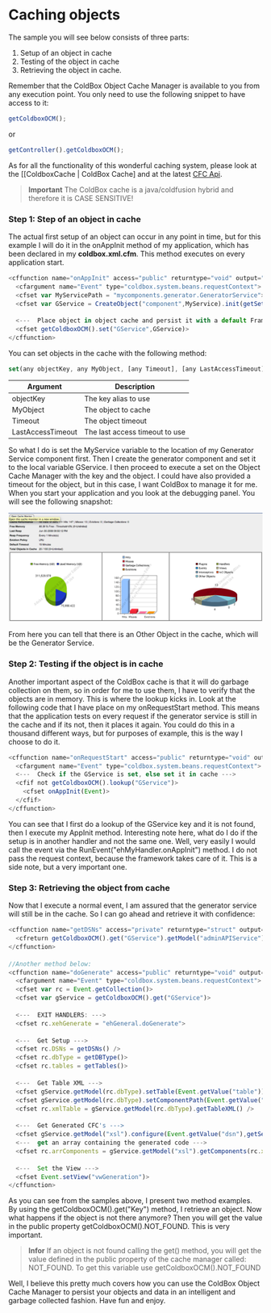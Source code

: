 # Caching objects

The sample you will see below consists of three parts: 

1. Setup of an object in cache
2. Testing of the object in cache
3. Retrieving the object in cache.

Remember that the ColdBox Object Cache Manager is available to you from any execution point. You only need to use the following snippet to have access to it:

```js
getColdboxOCM();
```

or

```js
getController().getColdboxOCM();
```

As for all the functionality of this wonderful caching system, please look at the [[ColdboxCache | ColdBox Cache] and at the latest [CFC Api](http://www.coldbox.org/api).

> **Important** The ColdBox cache is a java/coldfusion hybrid and therefore it is CASE SENSITIVE! 

### Step 1: Step of an object in cache

The actual first setup of an object can occur in any point in time, but for this example I will do it in the onAppInit method of my application, which has been declared in my **coldbox.xml.cfm**. This method executes on every application start. 


```js
<cffunction name="onAppInit" access="public" returntype="void" output="false">
  <cfargument name="Event" type="coldbox.system.beans.requestContext">
  <cfset var MyServicePath = "mycomponents.generator.GeneratorService">
  <cfset var GService = CreateObject("component",MyService).init(getSetting("adminpass"))>

  <---  Place object in object cache and persist it with a default Framework Timeout. --->
  <cfset getColdboxOCM().set("GService",GService)>
</cffunction>
```

You can set objects in the cache with the following method:

```js
set(any objectKey, any MyObject, [any Timeout], [any LastAccessTimeout])
```

|Argument|Description|
|--|--|
|objectKey|The key alias to use|
|MyObject|The object to cache |
|Timeout |The object timeout |
|LastAccessTimeout |The last access timeout to use |

So what I do is set the MyService variable to the location of my Generator Service component first. Then I create the generator component and set it to the local variable GService. I then proceed to execute a set on the Object Cache Manager with the key and the object. I could have also provided a timeout for the object, but in this case, I want ColdBox to manage it for me. When you start your application and you look at the debugging panel. You will see the following snapshot:

![](CacheExample_cache_snapshot.png)

From here you can tell that there is an Other Object in the cache, which will be the Generator Service.

### Step 2: Testing if the object is in cache
Another important aspect of the ColdBox cache is that it will do garbage collection on them, so in order for me to use them, I have to verify that the objects are in memory. This is where the lookup kicks in. Look at the following code that I have place on my onRequestStart method. This means that the application tests on every request if the generator service is still in the cache and if its not, then it places it again. You could do this in a thousand different ways, but for purposes of example, this is the way I choose to do it.

```js
<cffunction name="onRequestStart" access="public" returntype="void" output="false">
  <cfargument name="Event" type="coldbox.system.beans.requestContext">
  <---  Check if the GService is set, else set it in cache --->
  <cfif not getColdboxOCM().lookup("GService")>
    <cfset onAppInit(Event)>
  </cfif>
</cffunction>
```

You can see that I first do a lookup of the GService key and it is not found, then I execute my AppInit method. Interesting note here, what do I do if the setup is in another handler and not the same one. Well, very easily I would call the event via the RunEvent("ehMyHandler.onAppInit") method. I do not pass the request context, because the framework takes care of it. This is a side note, but a very important one.

### Step 3: Retrieving the object from cache

Now that I execute a normal event, I am assured that the generator service will still be in the cache. So I can go ahead and retrieve it with confidence:

```js
<cffunction name="getDSNs" access="private" returntype="struct" output="false">
  <cfreturn getColdboxOCM().get("GService").getModel("adminAPIService").getdatasources() />
</cffunction>

//Another method below:
<cffunction name="doGenerate" access="public" returntype="void" output="false">
  <cfargument name="Event" type="coldbox.system.beans.requestContext">
  <cfset var rc = Event.getCollection()>
  <cfset var gService = getColdboxOCM().get("GService")>
  
  <---  EXIT HANDLERS: --->
  <cfset rc.xehGenerate = "ehGeneral.doGenerate">
		
  <---  Get Setup --->
  <cfset rc.DSNs = getDSNs() />
  <cfset rc.dbType = getDBType()>
  <cfset rc.tables = getTables()>
		
  <---  Get Table XML --->
  <cfset gService.getModel(rc.dbType).setTable(Event.getValue("table")) />
  <cfset gService.getModel(rc.dbType).setComponentPath(Event.getValue("componentPath")) />
  <cfset rc.xmlTable = gService.getModel(rc.dbType).getTableXML() />
		
  <---  Get Generated CFC's --->
  <cfset gService.getModel("xsl").configure(Event.getValue("dsn"),getSetting("xslBasePath")) />
  <---  get an array containing the generated code --->
  <cfset rc.arrComponents = gService.getModel("xsl").getComponents(rc.xmlTable) />
		
  <---  Set the View --->
  <cfset Event.setView("vwGeneration")>
</cffunction>
```

As you can see from the samples above, I present two method examples. By using the getColdboxOCM().get("Key") method, I retrieve an object. Now what happens if the object is not there anymore? Then you will get the value in the public property getColdboxOCM().NOT_FOUND. This is very important.

> **Infor** If an object is not found calling the get() method, you will get the value defined in the public property of the cache manager called: NOT_FOUND. To get this variable use getColdboxOCM().NOT_FOUND

Well, I believe this pretty much covers how you can use the ColdBox Object Cache Manager to persist your objects and data in an intelligent and garbage collected fashion. Have fun and enjoy. 